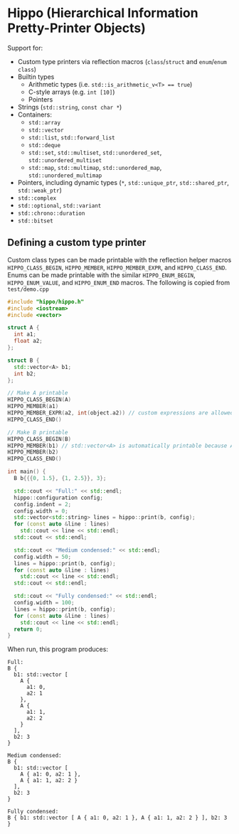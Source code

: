 # Hippo (Hierarchical Information Pretty-Printer Objects)

Support for:
* Custom type printers via reflection macros (`class`/`struct` and `enum`/`enum class`)
* Builtin types
  * Arithmetic types (i.e. `std::is_arithmetic_v<T> == true`)
  * C-style arrays (e.g. `int [10]`)
  * Pointers
* Strings (`std::string`, `const char *`)
* Containers:
  * `std::array`
  * `std::vector`
  * `std::list`, `std::forward_list`
  * `std::deque`
  * `std::set`, `std::multiset`, `std::unordered_set`, `std::unordered_multiset`
  * `std::map`, `std::multimap`, `std::unordered_map`, `std::unordered_multimap`
* Pointers, including dynamic types (`*`, `std::unique_ptr`, `std::shared_ptr`, `std::weak_ptr`)
* `std::complex`
* `std::optional`, `std::variant`
* `std::chrono::duration`
* `std::bitset`
  
## Defining a custom type printer
Custom class types can be made printable with the reflection helper macros `HIPPO_CLASS_BEGIN`, `HIPPO_MEMBER`, `HIPPO_MEMBER_EXPR`, and `HIPPO_CLASS_END`.
Enums can be made printable with the similar `HIPPO_ENUM_BEGIN`, `HIPPO_ENUM_VALUE`, and `HIPPO_ENUM_END` macros.
The following is copied from `test/demo.cpp`
```c++
#include "hippo/hippo.h"
#include <iostream>
#include <vector>

struct A {
  int a1;
  float a2;
};

struct B {
  std::vector<A> b1;
  int b2;
};

// Make A printable
HIPPO_CLASS_BEGIN(A)
HIPPO_MEMBER(a1)
HIPPO_MEMBER_EXPR(a2, int(object.a2)) // custom expressions are allowed
HIPPO_CLASS_END()

// Make B printable
HIPPO_CLASS_BEGIN(B)
HIPPO_MEMBER(b1) // std::vector<A> is automatically printable because A is
HIPPO_MEMBER(b2)
HIPPO_CLASS_END()

int main() {
  B b{{{0, 1.5}, {1, 2.5}}, 3};

  std::cout << "Full:" << std::endl;
  hippo::configuration config;
  config.indent = 2;
  config.width = 0;
  std::vector<std::string> lines = hippo::print(b, config);
  for (const auto &line : lines)
    std::cout << line << std::endl;
  std::cout << std::endl;

  std::cout << "Medium condensed:" << std::endl;
  config.width = 50;
  lines = hippo::print(b, config);
  for (const auto &line : lines)
    std::cout << line << std::endl;
  std::cout << std::endl;

  std::cout << "Fully condensed:" << std::endl;
  config.width = 100;
  lines = hippo::print(b, config);
  for (const auto &line : lines)
    std::cout << line << std::endl;
  return 0;
}
```

When run, this program produces:
```
Full:
B {
  b1: std::vector [
    A {
      a1: 0,
      a2: 1
    },
    A {
      a1: 1,
      a2: 2
    }
  ],
  b2: 3
}

Medium condensed:
B {
  b1: std::vector [
    A { a1: 0, a2: 1 },
    A { a1: 1, a2: 2 }
  ],
  b2: 3
}

Fully condensed:
B { b1: std::vector [ A { a1: 0, a2: 1 }, A { a1: 1, a2: 2 } ], b2: 3 }
```
